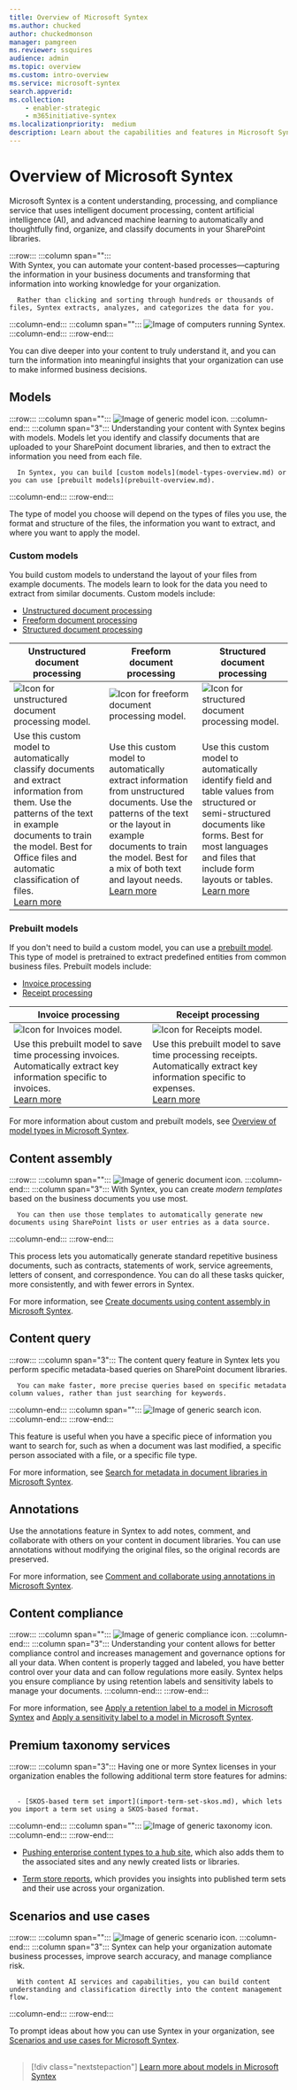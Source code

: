 ```yaml
---
title: Overview of Microsoft Syntex
ms.author: chucked
author: chuckedmonson
manager: pamgreen
ms.reviewer: ssquires
audience: admin
ms.topic: overview
ms.custom: intro-overview
ms.service: microsoft-syntex
search.appverid: 
ms.collection: 
    - enabler-strategic
    - m365initiative-syntex
ms.localizationpriority:  medium
description: Learn about the capabilities and features in Microsoft Syntex.
---
```


# Overview of Microsoft Syntex

Microsoft Syntex is a content understanding, processing, and compliance service that uses intelligent document processing, content artificial intelligence (AI), and advanced machine learning to automatically and thoughtfully find, organize, and classify documents in your SharePoint libraries.

:::row:::
   :::column span="":::      
      With Syntex, you can automate your content-based processes—capturing the information in your business documents and transforming that information into working knowledge for your organization.

      Rather than clicking and sorting through hundreds or thousands of files, Syntex extracts, analyzes, and categorizes the data for you.
   :::column-end:::
   :::column span="":::
      ![Image of computers running Syntex.](../media/content-understanding/syntex-devices-image.png)
   :::column-end:::
:::row-end:::

You can dive deeper into your content to truly understand it, and you can turn the information into meaningful insights that your organization can use to make informed business decisions.

## Models

:::row:::
   :::column span="":::
      ![Image of generic model icon.](../media/content-understanding/model-generic-image.png) 
   :::column-end:::
   :::column span="3":::
      Understanding your content with Syntex begins with models. Models let you identify and classify documents that are uploaded to your SharePoint document libraries, and then to extract the information you need from each file.

      In Syntex, you can build [custom models](model-types-overview.md) or you can use [prebuilt models](prebuilt-overview.md). 
   :::column-end:::
:::row-end:::

The type of model you choose will depend on the types of files you use, the format and structure of the files, the information you want to extract, and where you want to apply the model.

### Custom models

You build custom models to understand the layout of your files from example documents. The models learn to look for the data you need to extract from similar documents. Custom models include:

- [Unstructured document processing](document-understanding-overview.md)
- [Freeform document processing](freeform-document-processing-overview.md)
- [Structured document processing](form-processing-overview.md)

| Unstructured<br>document processing  | Freeform<br>document processing  | Structured<br>document processing  |
| ------------- | ------------- | ------------- |
|  ![Icon for unstructured document processing model.](../media/content-understanding/custom-classify-and-extract-by-text-pattern.png) | ![Icon for freeform document processing model.](../media/content-understanding/custom-extract-by-text-pattern-and-layout.png) |  ![Icon for structured document processing model.](../media/content-understanding/custom-extract-by-layout.png) |
| Use this custom model to automatically classify documents and extract information from them. Use the patterns of the text in example documents to train the model. Best for Office files and automatic classification of files. <br>[Learn more](document-understanding-overview.md) | Use this custom model to automatically extract information from unstructured documents. Use the patterns of the text or the layout in example documents to train the model. Best for a mix of both text and layout needs. <br>[Learn more](freeform-document-processing-overview.md) |  Use this custom model to automatically identify field and table values from structured or semi-structured documents like forms. Best for most languages and files that include form layouts or tables. <br>[Learn more](form-processing-overview.md) |

### Prebuilt models

If you don't need to build a custom model, you can use a [prebuilt model](prebuilt-overview.md). This type of model is pretrained to extract predefined entities from common business files. Prebuilt models include:

- [Invoice processing](prebuilt-model-invoice.md)
- [Receipt processing](prebuilt-model-receipt.md)

| Invoice processing | Receipt processing | 
| ------------- | ------------- |
| ![Icon for Invoices model.](../media/content-understanding/trained-invoices-model.png) | ![Icon for Receipts model.](../media/content-understanding/trained-receipts-model.png) |
| Use this prebuilt model to save time processing invoices. Automatically extract key information specific to invoices. <br>[Learn more](prebuilt-model-invoice.md) | Use this prebuilt model to save time processing receipts. Automatically extract key information specific to expenses. <br>[Learn more](prebuilt-model-receipt.md) | 

For more information about custom and prebuilt models, see [Overview of model types in Microsoft Syntex](model-types-overview.md).

## Content assembly

:::row:::
   :::column span="":::
      ![Image of generic document icon.](../media/content-understanding/document-assembly-image.png) 
   :::column-end:::
   :::column span="3":::
      With Syntex, you can create *modern templates* based on the business documents you use most.

      You can then use those templates to automatically generate new documents using SharePoint lists or user entries as a data source.
   :::column-end:::
:::row-end:::

 This process lets you automatically generate standard repetitive business documents, such as contracts, statements of work, service agreements, letters of consent, and correspondence. You can do all these tasks quicker, more consistently, and with fewer errors in Syntex.

For more information, see [Create documents using content assembly in Microsoft Syntex](content-assembly.md).

## Content query

:::row:::
   :::column span="3":::
      The content query feature in Syntex lets you perform specific metadata-based queries on SharePoint document libraries.

      You can make faster, more precise queries based on specific metadata column values, rather than just searching for keywords.    
   :::column-end:::
   :::column span="":::
      ![Image of generic search icon.](../media/content-understanding/search-generic-image.png)
   :::column-end:::
:::row-end:::

This feature is useful when you have a specific piece of information you want to search for, such as when a document was last modified, a specific person associated with a file, or a specific file type.

For more information, see [Search for metadata in document libraries in Microsoft Syntex](metadata-search.md).

## Annotations

Use the annotations feature in Syntex to add notes, comment, and collaborate with others on your content in document libraries. You can use annotations without modifying the original files, so the original records are preserved.

For more information, see [Comment and collaborate using annotations in Microsoft Syntex](annotations.md).

## Content compliance

:::row:::
   :::column span="":::
      ![Image of generic compliance icon.](../media/content-understanding/compliance-image.png) 
   :::column-end:::
   :::column span="3":::
      Understanding your content allows for better compliance control and increases management and governance options for all your data. When content is properly tagged and labeled, you have better control over your data and can follow regulations more easily. Syntex helps you ensure compliance by using retention labels and sensitivity labels to manage your documents.
   :::column-end:::
:::row-end:::

For more information, see [Apply a retention label to a model in Microsoft Syntex](apply-a-retention-label-to-a-model.md) and [Apply a sensitivity label to a model in Microsoft Syntex](apply-a-sensitivity-label-to-a-model.md).

## Premium taxonomy services

:::row:::
   :::column span="3":::
      Having one or more Syntex licenses in your organization enables the following additional term store features for admins:<br><br>
       
      - [SKOS-based term set import](import-term-set-skos.md), which lets you import a term set using a SKOS-based format.      
   :::column-end:::
   :::column span="":::
      ![Image of generic taxonomy icon.](../media/content-understanding/taxonomy-image.png)
   :::column-end:::
:::row-end:::


- [Pushing enterprise content types to a hub site](push-content-type-to-hub.md), which also adds them to the associated sites and any newly created lists or libraries.

- [Term store reports](term-store-analytics.md), which provides you insights into published term sets and their use across your organization.

## Scenarios and use cases

:::row:::
   :::column span="":::
      ![Image of generic scenario icon.](../media/content-understanding/scenarios-image.png) 
   :::column-end:::
   :::column span="3":::
      Syntex can help your organization automate business processes, improve search accuracy, and manage compliance risk.

      With content AI services and capabilities, you can build content understanding and classification directly into the content management flow.
   :::column-end:::
:::row-end:::

To prompt ideas about how you can use Syntex in your organization, see [Scenarios and use cases for Microsoft Syntex](adoption-scenarios.md).
<br><br>
> [!div class="nextstepaction"]
> [Learn more about models in Microsoft Syntex](model-types-overview.md)

